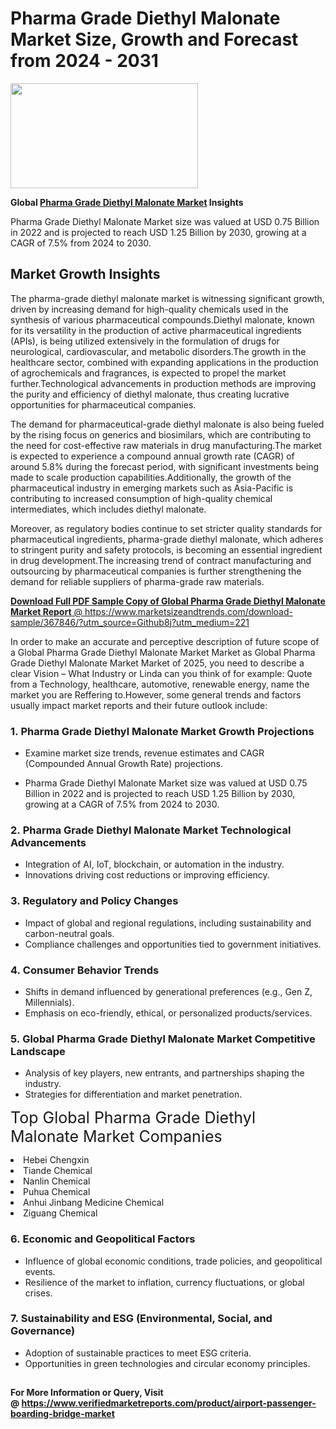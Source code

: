 <H1>Pharma Grade Diethyl Malonate Market Size, Growth and Forecast from 2024 - 2031</H1><img class="aligncenter size-medium wp-image-584254" src="https://thirdeyenews.in/wp-content/uploads/2024/09/Global-Market-Research-300x168.jpeg" alt="" width="300" height="168" /><p><strong>Global&nbsp;<a href="https://www.marketsizeandtrends.com/download-sample/367846/?utm_source=Github8j?utm_medium=221">Pharma Grade Diethyl Malonate Market</a> Insights</strong></p><p>Pharma Grade Diethyl Malonate Market size was valued at USD 0.75 Billion in 2022 and is projected to reach USD 1.25 Billion by 2030, growing at a CAGR of 7.5% from 2024 to 2030.</p><p><h2>Market Growth Insights</h2> <p>The pharma-grade diethyl malonate market is witnessing significant growth, driven by increasing demand for high-quality chemicals used in the synthesis of various pharmaceutical compounds.Diethyl malonate, known for its versatility in the production of active pharmaceutical ingredients (APIs), is being utilized extensively in the formulation of drugs for neurological, cardiovascular, and metabolic disorders.The growth in the healthcare sector, combined with expanding applications in the production of agrochemicals and fragrances, is expected to propel the market further.Technological advancements in production methods are improving the purity and efficiency of diethyl malonate, thus creating lucrative opportunities for pharmaceutical companies.</p> <p><a href="#"></a></p> <p>The demand for pharmaceutical-grade diethyl malonate is also being fueled by the rising focus on generics and biosimilars, which are contributing to the need for cost-effective raw materials in drug manufacturing.The market is expected to experience a compound annual growth rate (CAGR) of around 5.8% during the forecast period, with significant investments being made to scale production capabilities.Additionally, the growth of the pharmaceutical industry in emerging markets such as Asia-Pacific is contributing to increased consumption of high-quality chemical intermediates, which includes diethyl malonate.</p> <p>Moreover, as regulatory bodies continue to set stricter quality standards for pharmaceutical ingredients, pharma-grade diethyl malonate, which adheres to stringent purity and safety protocols, is becoming an essential ingredient in drug development.The increasing trend of contract manufacturing and outsourcing by pharmaceutical companies is further strengthening the demand for reliable suppliers of pharma-grade raw materials.</p> <p><a href="#"></p><p><span class=""><strong>Download Full PDF Sample Copy of Global Pharma Grade Diethyl Malonate Market Report</strong> @ <a href="https://www.marketsizeandtrends.com/download-sample/367846/?utm_source=Github8j?utm_medium=221" target="_blank">https://www.marketsizeandtrends.com/download-sample/367846/?utm_source=Github8j?utm_medium=221</a></span></p><p>In order to make an accurate and perceptive description of future scope of a Global&nbsp;Pharma Grade Diethyl Malonate Market Market as Global&nbsp;Pharma Grade Diethyl Malonate Market Market of 2025, you need to describe a clear Vision &ndash; What Industry or Linda can you think of for example: Quote from a Technology, healthcare, automotive, renewable energy, name the market you are Reffering to.However, some general trends and factors usually impact market reports and their future outlook include:</p><h3>1.&nbsp;<strong>Pharma Grade Diethyl Malonate Market Growth Projections</strong></h3><ul><li>Examine market size trends, revenue estimates and CAGR (Compounded Annual Growth Rate) projections.</li><li><p>Pharma Grade Diethyl Malonate Market size was valued at USD 0.75 Billion in 2022 and is projected to reach USD 1.25 Billion by 2030, growing at a CAGR of 7.5% from 2024 to 2030.</p></li></ul><h3>2.&nbsp;<strong>Pharma Grade Diethyl Malonate Market Technological Advancements</strong></h3><ul><li>Integration of AI, IoT, blockchain, or automation in the industry.</li><li>Innovations driving cost reductions or improving efficiency.</li></ul><h3>3.&nbsp;<strong>Regulatory and Policy Changes</strong></h3><ul><li>Impact of global and regional regulations, including sustainability and carbon-neutral goals.</li><li>Compliance challenges and opportunities tied to government initiatives.</li></ul><h3>4.&nbsp;<strong>Consumer Behavior Trends</strong></h3><ul><li>Shifts in demand influenced by generational preferences (e.g., Gen Z, Millennials).</li><li>Emphasis on eco-friendly, ethical, or personalized products/services.</li></ul><h3>5.&nbsp;<strong>Global Pharma Grade Diethyl Malonate Market Competitive Landscape</strong></h3><ul><li>Analysis of key players, new entrants, and partnerships shaping the industry.</li><li>Strategies for differentiation and market penetration.</li></ul><p data-pm-slice="1 1 []"><span style="color: inherit; font-family: inherit; font-size: 25px;">Top Global Pharma Grade Diethyl Malonate Market Companies</span></p><div class="" data-test-id=""><p><li>Hebei Chengxin</li><li> Tiande Chemical</li><li> Nanlin Chemical</li><li> Puhua Chemical</li><li> Anhui Jinbang Medicine Chemical</li><li> Ziguang Chemical</li></p></div><h3>6.&nbsp;<strong>Economic and Geopolitical Factors</strong></h3><ul><li>Influence of global economic conditions, trade policies, and geopolitical events.</li><li>Resilience of the market to inflation, currency fluctuations, or global crises.</li></ul><h3>7.&nbsp;<strong>Sustainability and ESG (Environmental, Social, and Governance)</strong></h3><ul><li>Adoption of sustainable practices to meet ESG criteria.</li><li>Opportunities in green technologies and circular economy principles.</li></ul><h2><strong style="font-size: 14px;">For More Information or Query, Visit @&nbsp;</strong><a style="background-color: #ffffff; font-size: 14px;" href="https://www.marketsizeandtrends.com/report/pharma-grade-diethyl-malonate-market/" target="_blank">https://www.verifiedmarketreports.com/product/airport-passenger-boarding-bridge-market</a></h2>